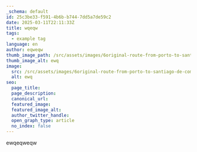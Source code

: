 ```yaml
---
_schema: default
id: 25c3be33-f591-4b6b-b744-7dd5a7de59c2
date: 2025-03-11T22:11:33Z
title: wqeqw
tags:
  - example tag
language: en
author: eqweqw
thumb_image_path: /src/assets/images/6original-route-from-porto-to-santiago-de-compostela.jpg
thumb_image_alt: ewq
image:
  src: /src/assets/images/6original-route-from-porto-to-santiago-de-compostela.jpg
  alt: ewq
seo:
  page_title:
  page_description:
  canonical_url:
  featured_image:
  featured_image_alt:
  author_twitter_handle:
  open_graph_type: article
  no_index: false
---
```


ewqeqweqw
